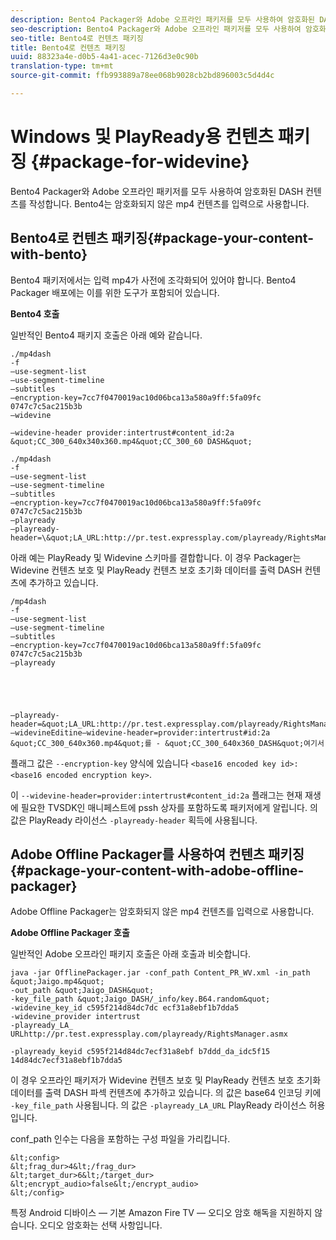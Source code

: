 ```yaml
---
description: Bento4 Packager와 Adobe 오프라인 패키저를 모두 사용하여 암호화된 DASH 컨텐츠를 작성합니다. Bento4는 암호화되지 않은 mp4 컨텐츠를 입력으로 사용합니다.
seo-description: Bento4 Packager와 Adobe 오프라인 패키저를 모두 사용하여 암호화된 DASH 컨텐츠를 작성합니다. Bento4는 암호화되지 않은 mp4 컨텐츠를 입력으로 사용합니다.
seo-title: Bento4로 컨텐츠 패키징
title: Bento4로 컨텐츠 패키징
uuid: 88323a4e-d0b5-4a41-acec-7126d3e0c90b
translation-type: tm+mt
source-git-commit: ffb993889a78ee068b9028cb2bd896003c5d4d4c

---
```



# Windows 및 PlayReady용 컨텐츠 패키징 {#package-for-widevine}

Bento4 Packager와 Adobe 오프라인 패키저를 모두 사용하여 암호화된 DASH 컨텐츠를 작성합니다. Bento4는 암호화되지 않은 mp4 컨텐츠를 입력으로 사용합니다.

## Bento4로 컨텐츠 패키징{#package-your-content-with-bento}

Bento4 패키저에서는 입력 mp4가 사전에 조각화되어 있어야 합니다. Bento4 Packager 배포에는 이를 위한 도구가 포함되어 있습니다.

**Bento4 호출**

일반적인 Bento4 패키지 호출은 아래 예와 같습니다.

    ./mp4dash
    -f
    —use-segment-list
    —use-segment-timeline
    —subtitles
    —encryption-key=7cc7f0470019ac10d06bca13a580a9ff:5fa09fc 0747c7c5ac215b3b
    —widevine
    
    —widevine-header provider:intertrust#content_id:2a &quot;CC_300_640x340x360.mp4&quot;CC_300_60 DASH&quot;
>
    ./mp4dash
    -f
    —use-segment-list
    —use-segment-timeline
    —subtitles
    —encryption-key=7cc7f0470019ac10d06bca13a580a9ff:5fa09fc 0747c7c5ac215b3b
    —playready
    —playready-header=\&quot;LA_URL:http://pr.test.expressplay.com/playready/RightsManager.asmx\&quot;

아래 예는 PlayReady 및 Widevine 스키마를 결합합니다. 이 경우 Packager는 Widevine 컨텐츠 보호 및 PlayReady 컨텐츠 보호 초기화 데이터를 출력 DASH 컨텐츠에 추가하고 있습니다.

    /mp4dash
    -f
    —use-segment-list
    —use-segment-timeline
    —subtitles
    —encryption-key=7cc7f0470019ac10d06bca13a580a9ff:5fa09fc 0747c7c5ac215b3b
    —playready
    
    
    
    
    
    —playready-header=&quot;LA_URL:http://pr.test.expressplay.com/playready/RightsManager.asmx\&quot;WidevineIn—widevineEditine—widevine-header=provider:intertrust#id:2a &quot;CC_300_640x360.mp4&quot;를 - &quot;CC_300_640x360_DASH&quot;여기서

플래그 값은 `--encryption-key` 양식에 있습니다 `<base16 encoded key id>:<base16 encoded encryption key>`.

이 `--widevine-header=provider:intertrust#content_id:2a` 플래그는 현재 재생에 필요한 TVSDK인 매니페스트에 pssh 상자를 포함하도록 패키저에게 알립니다.
의 값은 PlayReady 라이선스 `-playready-header` 획득에 사용됩니다.

## Adobe Offline Packager를 사용하여 컨텐츠 패키징 {#package-your-content-with-adobe-offline-packager}

Adobe Offline Packager는 암호화되지 않은 mp4 컨텐츠를 입력으로 사용합니다.

**Adobe Offline Packager 호출**

일반적인 Adobe 오프라인 패키지 호출은 아래 호출과 비슷합니다.

    java -jar OfflinePackager.jar -conf_path Content_PR_WV.xml -in_path &quot;Jaigo.mp4&quot;
    -out_path &quot;Jaigo_DASH&quot;
    -key_file_path &quot;Jaigo_DASH/_info/key.B64.random&quot;
    -widevine_key_id c595f214d84dc7dc ecf31a8ebf1b7dda5
    -widevine_provider intertrust
    -playready_LA_
    URLhttp://pr.test.expressplay.com/playready/RightsManager.asmx
    
    -playready_keyid c595f214d84dc7ecf31a8ebf b7ddd_da_idc5f15 14d84dc7ecf31a8ebf1b7dda5

이 경우 오프라인 패키저가 Widevine 컨텐츠 보호 및 PlayReady 컨텐츠 보호 초기화 데이터를 출력 DASH 파섹 컨텐츠에 추가하고 있습니다. 의 값은 base64 인코딩 키에 `-key_file_path` 사용됩니다. 의 값은 `-playready_LA_URL` PlayReady 라이선스 허용입니다.

conf_path 인수는 다음을 포함하는 구성 파일을 가리킵니다.

    &lt;config>
    &lt;frag_dur>4&lt;/frag_dur>
    &lt;target_dur>6&lt;/target_dur>
    &lt;encrypt_audio>false&lt;/encrypt_audio>
    &lt;/config>

특정 Android 디바이스 — 기본 Amazon Fire TV — 오디오 암호 해독을 지원하지 않습니다. 오디오 암호화는 선택 사항입니다.